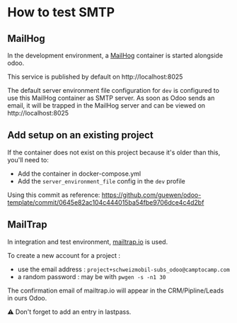 # How to test SMTP

## MailHog

In the development environment, a [MailHog](https://github.com/mailhog/MailHog) container is started alongside odoo.

This service is published by default on http://localhost:8025

The default server environment file configuration for `dev` is configured to use this MailHog container as SMTP server. As soon as Odoo sends an email, it will be trapped in the MailHog server and can be viewed on http://localhost:8025

## Add setup on an existing project

If the container does not exist on this project because it's older than this, you'll need to:

* Add the container in docker-compose.yml
* Add the `server_environment_file` config in the `dev` profile

Using this commit as reference: https://github.com/guewen/odoo-template/commit/0645e82ac104c444015ba54fbe9706dce4c4d2bf

## MailTrap

In integration and test environment, [mailtrap.io](https://mailtrap.io) is used.

To create a new account for a project :
* use the email address : `project+schweizmobil-subs_odoo@camptocamp.com`
* a random password : may be with `pwgen -s -n1 30`

The confirmation email of mailtrap.io will appear in the CRM/Pipline/Leads in ours Odoo.

:warning: Don't forget to add an entry in lastpass.

